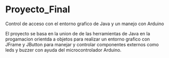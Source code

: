 # Proyecto_Final
Control de acceso con el entorno grafico de Java y un manejo con Arduino

El proyecto se basa en la union de de las herramientas de Java en la progamacion orientda a objetos
para realizar un entorno grafico con JFrame y JButton para manejar y controlar componentes externos 
como leds y buzzer con ayuda del microcontrolador Arduino.

